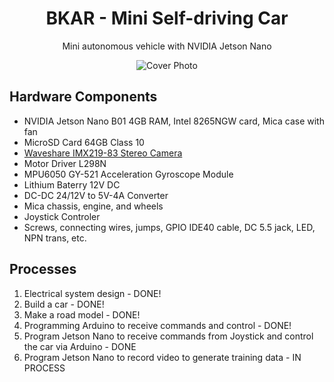 <div  align="center">
<h1>BKAR - Mini Self-driving Car</h1>
<p>Mini autonomous vehicle with NVIDIA Jetson Nano</p>

![Cover Photo](https://github.com/thanhhoangvan/BKAR/blob/e93847b4f9b8579b21148a7098fbbca58b46e240/images/gif/cover.gif)
</div>

<h2>Hardware Components</h2>
<ul>
<li>NVIDIA Jetson Nano B01 4GB RAM, Intel 8265NGW card, Mica case with fan</li>
<li>MicroSD Card 64GB Class 10</li>
<li><a href="https://www.waveshare.com/imx219-83-stereo-camera.htm">Waveshare IMX219-83 Stereo Camera</a></li>
<li>Motor Driver L298N</li>
<li>MPU6050 GY-521 Acceleration Gyroscope Module</li>
<li>Lithium Baterry 12V DC</li>
<li>DC-DC 24/12V to 5V-4A Converter</li>
<li>Mica chassis, engine, and wheels</li>
<li>Joystick Controler</li>
<li>Screws, connecting wires, jumps, GPIO IDE40 cable, DC 5.5 jack, LED, NPN trans, etc.</li>
</ul>

<h2>Processes</h2>
<ol>
<li>Electrical system design - DONE!</li>
<li>Build a car - DONE!</li>
<li>Make a road model - DONE!</li>
<li>Programming Arduino to receive commands and control - DONE!</li>
<li>Program Jetson Nano to receive commands from Joystick and control the car via Arduino - DONE</li>
<li>Program Jetson Nano to record video to generate training data - IN PROCESS</li>
</ol>